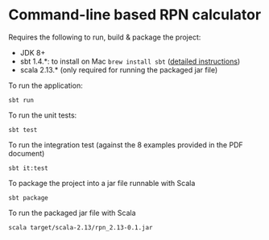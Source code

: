 # Command-line based RPN calculator

Requires the following to run, build & package the project:
- JDK 8+
- sbt 1.4.*: to install on Mac ```brew install sbt``` ([detailed instructions](https://www.scala-sbt.org/1.x/docs/Installing-sbt-on-Mac.html))
- scala 2.13.* (only required for running the packaged jar file)

To run the application:
```
sbt run
```

To run the unit tests:
```
sbt test
```

To run the integration test (against the 8 examples provided in the PDF document)
```
sbt it:test
```

To package the project into a jar file runnable with Scala
```
sbt package
```

To run the packaged jar file with Scala
```
scala target/scala-2.13/rpn_2.13-0.1.jar
```
